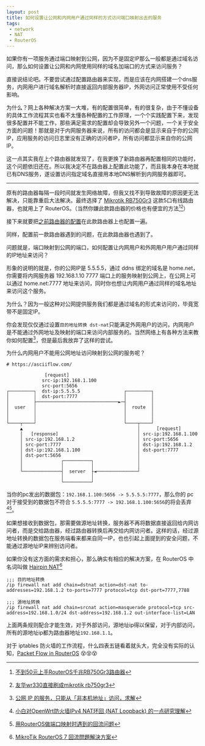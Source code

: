```yaml
---
layout: post
title: 如何设置让公网和内网用户通过同样的方式访问端口映射出去的服务
tags:
 - network
 - NAT
 - RouterOS
---
```


如果你有一项服务通过端口映射到公网，因为不是固定IP那么一般都是通过域名访问，那么如何设置让公网和内网使用同样的域名加端口的方式来访问服务？

直接说结论吧。不要尝试通过配置路由器来实现，而是应该在内网搭建一个dns服务，内网用户进行域名解析时直接返回内部服务器IP，外网访问正常使用不受任何影响。

为什么？网上各种解决方案一大堆，有的配置很简单，有的很复杂，由于不懂设备的具体工作流程其实也看不太懂各种配置的工作原理，一个个实践配置下来，发现很多配置并不能工作，那些满足需求的配置却会导致另外一个问题，一个关于安全方面的问题！那就是对于内网服务器来说，所有的访问都会是显示来自于你的公网IP，应用服务的访问日志里没有正确的访问者IP，所有访问都显示来自你的公网IP。

这一点其实我在上个路由器就发现了，在我更换了新路由器再配置相同的功能时，这个问题依旧还在。所以我决定不在路由器上配置此功能了，而且我本身在本地就已有DNS服务，遂设置访问指定域名直接用本地DNS解析到内网服务器即可。

* * *

原有的路由器每隔一段时间就发生网络故障，但我又找不到导致故障的原因更无法解决，只能靠重启大法解决。最终选择了 [Mikrotik RB750Gr3](https://mikrotik.com/product/RB750Gr3) 这款5口有线路由器，也就用上了 RouterOS。（当然你嫌此款路由器的价格也有便宜的方法[^1][^2]）

接下来就要把[之前路由器的配置](https://blog.xavierskip.com/2023-02-19-nat-config/)在此款路由器上也配置一遍。

同样，配置前一款路由器遇到的问题，在此款路由器也遇到了。

问题就是，端口映射到公网的端口，如何配置让内网用户和外网用户用户通过同样的IP地址来访问？

形象的说明的就是，你的公网IP是 5.5.5.5，通过 ddns 绑定的域名是 home.net，你需要将内网服务器 192.168.1.10  7777 端口上的服务映射到公网上，在公网上可以通过 home.net:7777 地址来访问，同时你也想让内网用户通过同样的域名地址来访问这个服务。

为什么？因为一般这种对公网提供服务我们都是通过域名的形式来访问的，毕竟宽带不是固定IP。 

你会发现仅仅通过设置`目的地址转换 dst-nat`只能满足外网用户的访问，内网用户是不能通过外网地址及映射的端口来访问内部服务的。当然网络上有各种方法来教你如何配置[^3]，但是最后我放弃了这样的尝试。

为什么内网用户不能用公网地址访问映射到公网的服务呢？

```
# https://asciiflow.com/

              [request]                                                    
             src-ip:192.168.1.100                                          
             src-port:5656                                                 
┌─────────┐  dst-ip:5.5.5.5                ┌─────────┐                   
│         │  dst-port:7777                 │         │                   
│         ├──────────────────────────────►─┤         │                   
│  user   │                                │  route  │                   
│         │                                │         │                   
│         │                                │         │                   
└────┬────┘                                └────┬────┘                   
     ▲                                          │      [request]         
     │   [response]                             │ src-ip:192.168.1.100   
     │ src-ip:192.168.1.2                       │ src-port:5656          
     │ src-port:7777                            │ dst-ip:192.168.1.2     
     │ dst-ip:192.168.1.100                     │ dst-port:7777          
     │ dst-port:5656                            │                        
     │              ┌──────────┐                │                        
     │              │          │                │                        
     └──────────────┤  server  ├◄───────────────┘                        
                    │          │                                           
                    └──────────┘                                           
```

当你的pc发出的数据包：`192.168.1.100:5656 -> 5.5.5.5:7777`，那么你的 pc 对于接受到的数据包不符合 `5.5.5.5:7777 -> 192.168.1.100:5656`的将会丢弃[^4][^5]。

如果想接收到数据包，那需要做源地址转换，服务器不再将数据直接返回给内网访问者，而是交给路由器，经过路由器转换后再交给内网访问者。这样的话，经过源地址转换的数据包在服务端看来都来自同一IP，也也引起上面提到的安全问题，不能通过源地址IP来辨别访问者。

如果你没有这方面的需求和担心，那么确实有相应的解决方案，在 RouterOS 中名词叫做 [Hairpin NAT](https://help.mikrotik.com/docs/spaces/ROS/pages/3211299/NAT#NAT-HairpinNAT)[^6]

```
;;; 目的地址转换
/ip firewall nat add chain=dstnat action=dst-nat to-addresses=192.168.1.2 to-ports=7777 protocol=tcp dst-port=7777,7788 

;;; 源地址转换
/ip firewall nat add chain=srcnat action=masquerade protocol=tcp src-address=192.168.1.0/24 dst-address=192.168.1.2 out-interface-list=LAN
```

上面两条规则配合才能生效，对于外部访问，源地址ip得以保留，对于内部访问，所有的源地址ip都为路由器地址`192.168.1.1`。

对于 iptables 防火墙的工作流程，什么四表五链看着就头大，完全没有实际的认知，[Packet Flow in RouterOS](https://help.mikrotik.com/docs/spaces/ROS/pages/328227/Packet+Flow+in+RouterOS) 😵😵😵


[^1]:[不到50元上手RouterOS千兆RB750Gr3路由器](https://huwencai.com/2023/03/bu-dao-yuan-shang-shou-routeros-qian-zhao-rbgr-lu-you-qi/)
[^2]:[友华wr330直接刷成mikrotik rb750gr3](https://www.right.com.cn/forum/thread-5303754-1-1.html)
[^3]:[公网 IP 的服务，只能从「非本机地址」访问，求解](https://v2ex.com/t/936873)
[^4]:[小白对OpenWrt防火墙IPv4 NAT环回 (NAT Loopback) 的一点研究理解](https://www.right.com.cn/forum/thread-8203412-1-1.html)
[^5]:[用RouterOS做端口映射时遇到的回流问题](https://huwencai.com/2023/04/yong-routeros-zuo-duan-kou-ying-she-shi-yu-dao-de-hui-liu/)
[^6]:[MikroTik RouterOS 7 回流問題解決方案](https://kingtam.win/archives/hairpin.html)


